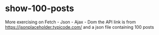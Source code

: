 # show-100-posts
More exercising on Fetch - Json - Ajax - Dom
the API link is from https://jsonplaceholder.typicode.com/ and a json file containing 100 posts
